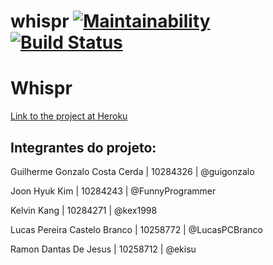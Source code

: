 # whispr [![Maintainability](https://api.codeclimate.com/v1/badges/3365bb60e779ac919f6c/maintainability)](https://codeclimate.com/github/therewasaproblem/whispr/maintainability) [![Build Status](https://travis-ci.org/therewasaproblem/whispr.svg?branch=master)](https://travis-ci.org/therewasaproblem/whispr)

# Whispr 
[Link to the project at Heroku](http://whisprapp2019.herokuapp.com)

## Integrantes do projeto:

Guilherme Gonzalo Costa Cerda | 10284326 | @guigonzalo

Joon Hyuk Kim | 10284243 | @FunnyProgrammer

Kelvin Kang | 10284271 | @kex1998

Lucas Pereira Castelo Branco | 10258772 | @LucasPCBranco

Ramon Dantas De Jesus | 10258712 | @ekisu


